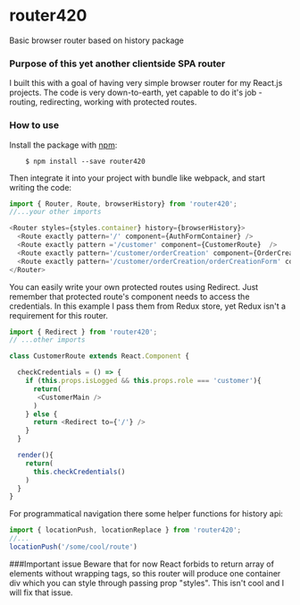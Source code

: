 # router420
Basic browser router based on history package

### Purpose of this yet another clientside SPA router
I built this with a goal of having very simple browser router for my React.js projects. The code is very down-to-earth, yet capable to do it's job - routing, redirecting, working with protected routes.

### How to use
Install the package with [npm](https://www.npmjs.com/):
```
    $ npm install --save router420
```
Then integrate it into your project with bundle like webpack, and start writing the code:
```js
import { Router, Route, browserHistory} from 'router420';
//...your other imports

<Router styles={styles.container} history={browserHistory}>
  <Route exactly pattern='/' component={AuthFormContainer} />
  <Route exactly pattern ='/customer' component={CustomerRoute}  />
  <Route exactly pattern='/customer/orderCreation' component={OrderCreationRoute} />
  <Route exactly pattern='/customer/orderCreation/orderCreationForm' component={OrderCreationFormRoute} />
</Router>
```
You can easily write your own protected routes using Redirect. Just remember that protected route's component needs to access the credentials. In this example I pass them from Redux store, yet Redux isn't a requirement for this router.
```js
import { Redirect } from 'router420';
// ...other imports

class CustomerRoute extends React.Component {

  checkCredentials = () => {
    if (this.props.isLogged && this.props.role === 'customer'){
      return(
       <CustomerMain />
      )
    } else {
      return <Redirect to={'/'} />
    }
  }

  render(){
    return(
      this.checkCredentials()
    )
  }
}
```
For programmatical navigation there some helper functions for history api:
```js
import { locationPush, locationReplace } from 'router420';
//...
locationPush('/some/cool/route')
```

###Important issue
Beware that for now React forbids to return array of elements without wrapping tags, so this router will produce one container div which you can style through passing prop "styles". This isn't cool and I will fix that issue.
